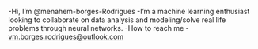 -Hi, I’m @menahem-borges-Rodrigues
-I’m a machine learning enthusiast looking to collaborate on data analysis and modeling/solve real life problems  through neural networks.
-How to reach me - vm.borges.rodrigues@outlook.com

<!---
menahem-borges-Rodrigues/menahem-borges-Rodrigues is a ✨ special ✨ repository because its `README.md` (this file) appears on your GitHub profile.
You can click the Preview link to take a look at your changes.
--->

